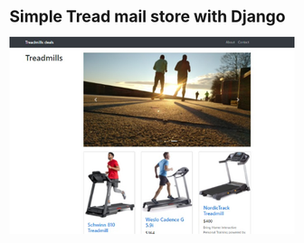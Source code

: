 # Simple Tread mail store with Django




![alt text](https://github.com/mohamedessamcs96/Simple-Tread-mail-store-with-Django/blob/master/Treadmill.jpg)
